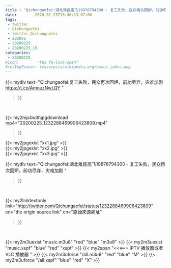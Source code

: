 ```yaml
---
title : "Qichungaofei:湖北难民高飞19878794300 - 复工失败，民众再次回炉，前功尽弃，灾难加剧 "
date:        2020-02-25T19:36:13-07:00
tags:
 - twitter
 - Qichungaofei
 - twitter_Qichungaofei
 - 202002
 - 20200225
 - 20200225_19
categories:
 - 20200225
#icon:        "fas fa-lock-open"
#resImgTeaser: teaserpics/wikipedia.org/emacs-jokes.png
---
```


{{< mydiv text="Qichungaofei:复工失败，民众再次回炉，前功尽弃，灾难加剧 https://t.co/AmouzNwLQY "
>}}
<br>


{{< my2mp4withjpgdownload mp4="20200225_1232288469906423809.mp4"
>}}

{{< my2jpgexist "xx1.jpg" >}}<br>
{{< my2jpgexist "xx2.jpg" >}}<br>
{{< my2jpgexist "xx3.jpg" >}}<br>



{{< mydiv text="Qichungaofei:湖北难民高飞19878794300 - 复工失败，民众再次回炉，前功尽弃，灾难加剧 "
>}}
<br>

{{< my2linktextonly link="http://twitter.com/Qichungaofei/status/1232288469906423809"
en="the origin source link" cn="原始來源網址"
>}}


<br>

{{< my2m3uexist "music.m3u8" "red"  "blue" "m3u8" >}} {{< my2m3uexist "music.xspf" "blue" "red"  "xspf" >}} {{< my2span "<<<=== IPTV 播放器或者 VLC 播放器 " >}} {{< my2m3uforce "/all.m3u8" "red"  "blue" "M" >}} {{< my2m3uforce "/all.xspf" "blue" "red"  "X" >}} 
